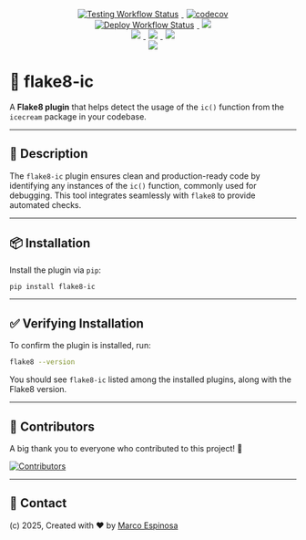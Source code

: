 <!-- Shields -->
<p align="center">
  <a href="https://github.com/maekind/flake8-ic/actions/workflows/testing.yaml">
    <img src="https://img.shields.io/github/actions/workflow/status/maekind/flake8-ic/testing.yaml?style=for-the-badge&label=Tests%20🧪" alt="Testing Workflow Status" hspace="5">
  </a>
  <a href="https://codecov.io/gh/maekind/flake8-ic">
    <img src="https://img.shields.io/codecov/c/github/maekind/flake8-ic?style=for-the-badge&color=yellow&label=COVERAGE%20📊" alt="codecov" hspace="5">
  </a>
  <br>
  <a href="https://github.com/maekind/flake8-ic/actions/workflows/release.yaml">
    <img src="https://img.shields.io/github/actions/workflow/status/maekind/flake8-ic/release.yaml?style=for-the-badge&label=Release%20and%20Publish%20✨" alt="Deploy Workflow Status" hspace="5">
  </a>
  <a href="https://pypi.org/project/flake8-ic">
    <img src="https://img.shields.io/github/v/release/maekind/flake8-ic?color=blue&label=pypi%20📦&style=for-the-badge" hspace="5">
  </a>
  <br>
  <a href="https://github.com/maekind/flake8-ic/blob/main/LICENSE">
    <img src="https://img.shields.io/badge/License-MIT-orange?style=for-the-badge&label=license%20📜" hspace="5">
  </a>
  <a href="https://github.com/maekind/flake8-ic">
    <img src="https://img.shields.io/github/repo-size/maekind/flake8-ic?color=red&style=for-the-badge&label=repo%20size%20🗄️" hspace="5">
  </a>
  <a href="https://github.com/maekind/flake8-ic">
    <img src="https://img.shields.io/github/last-commit/maekind/flake8-ic?color=black&style=for-the-badge&label=last%20commit%20⏳" hspace="5">
  </a>
  <br>
  <a href="https://www.python.org/downloads/">
    <img src="https://img.shields.io/badge/python%20versions%20🐍-3.11%20|%203.12%20|%203.13-lightblue?style=for-the-badge" hspace="5">
  </a>
</p>

# 🌟 flake8-ic

A **Flake8 plugin** that helps detect the usage of the `ic()` function from the `icecream` package in your codebase.

---

## 📜 Description

The `flake8-ic` plugin ensures clean and production-ready code by identifying any instances of the `ic()` function, commonly used for debugging. This tool integrates seamlessly with `flake8` to provide automated checks.

---

## 📦 Installation

Install the plugin via `pip`:

```bash
pip install flake8-ic
```

---

## ✅ Verifying Installation

To confirm the plugin is installed, run:

```bash
flake8 --version
```

You should see `flake8-ic` listed among the installed plugins, along with the Flake8 version.

---

## 🤝 Contributors

A big thank you to everyone who contributed to this project! 💖

<a href="https://github.com/maekind/flake8-ic/graphs/contributors">
  <img src="https://contrib.rocks/image?repo=maekind/flake8-ic" alt="Contributors" />
</a>

---

## 📧 Contact

(c) 2025, Created with ❤️ by [Marco Espinosa](mailto:marco@marcoespinosa.com)
